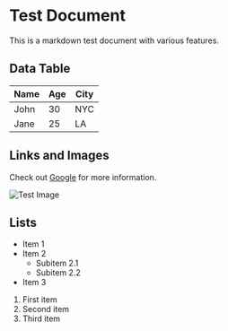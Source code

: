 # Test Document

This is a markdown test document with various features.

## Data Table

| Name | Age | City |
|------|-----|------|
| John | 30  | NYC  |
| Jane | 25  | LA   |

## Links and Images

Check out [Google](https://www.google.com) for more information.

![Test Image](test.jpg)

## Lists

- Item 1
- Item 2
  - Subitem 2.1
  - Subitem 2.2
- Item 3

1. First item
2. Second item
3. Third item
